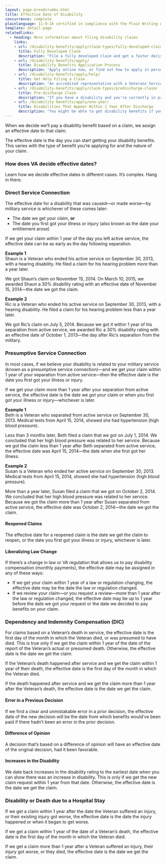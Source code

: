 ```yaml
---
layout: page-breadcrumbs.html
title: Effective Date of Disability
concurrence: complete
plainlanguage: 11-9-16 certified in compliance with the Plain Writing Act
template: detail-page
relatedlinks:
  - heading: More information about filing disability claims
    links:
    - url: /disability-benefits/apply/claim-types/fully-developed-claim/
      title: Fully Developed Claim
      description: "File a fully developed claim and get a faster decision on your disability benefits claim."
    - url: /disability-benefits/apply/
      title: Disability Benefits Application Process
      description: "Apply online now, or find out how to apply in person, by mail, or with the help of a trained professional."
    - url: /disability-benefits/apply/help/
      title: Get Help Filing a Claim
      description: "An accredited representative with a Veterans Service Organization can help you fill out your disability claim."
    - url: /disability-benefits/apply/claim-types/predischarge-claim/
      title: Pre-discharge Claim
      description: "If you have a disability and you're currently in pre-discharge status, you can file a pre-discharge disability claim 180 to 90 days before you leave the military."
    - url: /disability-benefits/apply/one-year/
      title: Disabilities That Appear Within 1 Year After Discharge
      description: "You might be able to get disability benefits if you have an illness that started within a year after you were discharged from service."
---
```


<div class="va-introtext">

When we decide we’ll pay a disability benefit based on a claim, we assign an effective date to that claim.

The effective date is the day you can start getting your disability benefits. This varies with the type of benefit you’re applying for and the nature of your claim.

</div>

<div class="call-out usa-content" markdown="1">

### How does VA decide effective dates?

Learn how we decide effective dates in different cases. It’s complex. Hang in there.

</div>

### Direct Service Connection

The effective date for a disability that was caused—or made worse—by military service is whichever of these comes later:

-	The date we get your claim, 
**or**
-	The date you first got your illness or injury (also known as the date your entitlement arose)

If we get your claim within 1 year of the day you left active service, the effective date can be as early as the day following separation.

**Example 1**<br>
Shaun is a Veteran who ended his active service on September 30, 2013, with a hearing disability. He filed a claim for his hearing problem more than a year later. 

We got Shaun’s claim on November 15, 2014. On March 10, 2015, we awarded Shaun a 30% disability rating with an effective date of November 15, 2014—the date we got the claim.

**Example 2**<br>
Ric is a Veteran who ended his active service on September 30, 2013, with a hearing disability. He filed a claim for his hearing problem less than a year later.

We got Ric’s claim on July 5, 2014. Because we got it within 1 year of his separation from active service, we awarded Ric a 30% disability rating with an effective date of October 1, 2013—the day after Ric’s separation from the military.


### Presumptive Service Connection

In most cases, if we believe your disability is related to your military service (known as a presumptive service connection)—and we get your claim within 1 year of your separation from active service—then the effective date is the date you first got your illness or injury.

If we get your claim more than 1 year after your separation from active service, the effective date is the date we got your claim or when you first got your illness or injury—whichever is later.

**Example 1**<br>
Beth is a Veteran who separated from active service on September 30, 2013. Medical tests from April 15, 2014, showed she had hypertension (high blood pressure).

Less than 3 months later, Beth filed a claim that we got on July 1, 2014. We concluded that her high blood pressure was related to her service. Because we got the claim less than 1 year after Beth separated from active service, the effective date was April 15, 2014—the date when she first got her illness.

**Example 2**<br>
Susan is a Veteran who ended her active service on September 30, 2013. Medical tests from April 15, 2014, showed she had hypertension (high blood pressure). 

More than a year later, Susan filed a claim that we got on October 2, 2014. We concluded that her high blood pressure was related to her service. Because we got the claim more than 1 year after Susan separated from active service, the effective date was October 2, 2014—the date we got the claim.

#### Reopened Claims

The effective date for a reopened claim is the date we get the claim to reopen, or the date you first got your illness or injury, whichever is later.

#### Liberalizing Law Change

If there’s a change in law or VA regulation that allows us to pay disability compensation (monthly payments), the effective date may be assigned in any of these ways:

-	If we get your claim within 1 year of a law or regulation changing, the effective date may be the date the law or regulation changed.
-	If we review your claim—or you request a review—more than 1 year after the law or regulation changed, the effective date may be up to 1 year before the date we got your request or the date we decided to pay benefits on your claim.


### Dependency and Indemnity Compensation (DIC)

For claims based on a Veteran’s death in service, the effective date is the first day of the month in which the Veteran died, or was presumed to have died. This is true only if we get the claim within 1 year of the date of the report of the Veteran’s actual or presumed death. Otherwise, the effective date is the date we get the claim.

If the Veteran’s death happened after service and we get the claim within 1 year of their death, the effective date is the first day of the month in which the Veteran died.

If the death happened after service and we get the claim more than 1 year after the Veteran’s death, the effective date is the date we get the claim.

#### Error in a Previous Decision

If we find a clear and unmistakable error in a prior decision, the effective date of the new decision will be the date from which benefits would’ve been paid if there hadn’t been an error in the prior decision.

#### Difference of Opinion

A decision that’s based on a difference of opinion will have an effective date of the original decision, had it been favorable.

#### Increases in the Disability

We date back increases in the disability rating to the earliest date when you can show there was an increase in disability. This is only if we get the new claim request within 1 year from that date. Otherwise, the effective date is the date we get the claim.

### Disability or Death due to a Hospital Stay

If we get a claim within 1 year after the date the Veteran suffered an injury, or their existing injury got worse, the effective date is the date the injury happened or when it began to get worse.

If we get a claim within 1 year of the date of a Veteran’s death, the effective date is the first day of the month in which the Veteran died.

If we get a claim more than 1 year after a Veteran suffered an injury, their injury got worse, or they died, the effective date is the date we get the claim.
